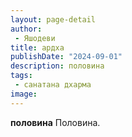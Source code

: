```yaml
---
layout: page-detail
author:
 - Яшодеви
title: ардха
publishDate: "2024-09-01"
description: половина
tags:
 - санатана дхарма
image: 
---
```


__половина__
Половина.

